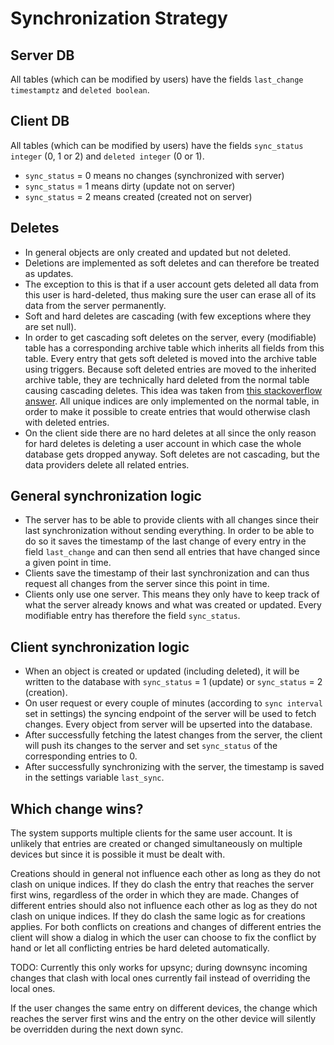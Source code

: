 # Synchronization Strategy

## Server DB
All tables (which can be modified by users) have the fields `last_change timestamptz` and `deleted boolean`.

## Client DB
All tables (which can be modified by users) have the fields `sync_status integer` (0, 1 or 2) and `deleted integer` (0 or 1).
* `sync_status` = 0 means no changes (synchronized with server)
* `sync_status` = 1 means dirty (update not on server)
* `sync_status` = 2 means created (created not on server)

## Deletes
* In general objects are only created and updated but not deleted.
* Deletions are implemented as soft deletes and can therefore be treated as updates.
* The exception to this is that if a user account gets deleted all data from this user is hard-deleted, thus making sure the user can erase all of its data from the server permanently.
* Soft and hard deletes are cascading (with few exceptions where they are set null).
* In order to get cascading soft deletes on the server, every (modifiable) table has a corresponding archive table which inherits all fields from this table. Every entry that gets soft deleted is moved into the archive table using triggers. Because soft deleted entries are moved to the inherited archive table, they are technically hard deleted from the normal table causing cascading deletes. This idea was taken from [this stackoverflow answer](https://stackoverflow.com/questions/506432/cascading-soft-delete). All unique indices are only implemented on the normal table, in order to make it possible to create entries that would otherwise clash with deleted entries. 
* On the client side there are no hard deletes at all since the only reason for hard deletes is deleting a user account in which case the whole database gets dropped anyway. Soft deletes are not cascading, but the data providers delete all related entries.

## General synchronization logic
* The server has to be able to provide clients with all changes since their last synchronization without sending everything. In order to be able to do so it saves the timestamp of the last change of every entry in the field `last_change` and can then send all entries that have changed since a given point in time.
* Clients save the timestamp of their last synchronization and can thus request all changes from the server since this point in time.
* Clients only use one server. This means they only have to keep track of what the server already knows and what was created or updated. Every modifiable entry has therefore the field `sync_status`.

## Client synchronization logic
* When an object is created or updated (including deleted), it will be written to the database with `sync_status` = 1 (update) or `sync_status` = 2 (creation).
* On user request or every couple of minutes (according to `sync interval` set in settings) the syncing endpoint of the server will be used to fetch changes. Every object from server will be upserted into the database.
* After successfully fetching the latest changes from the server, the client will push its changes to the server and set `sync_status` of the corresponding entries to 0.
* After successfully synchronizing with the server, the timestamp is saved in the settings variable `last_sync`.

## Which change wins?
The system supports multiple clients for the same user account. 
It is unlikely that entries are created or changed simultaneously on multiple devices but since it is possible it must be dealt with.

Creations should in general not influence each other as long as they do not clash on unique indices.
If they do clash the entry that reaches the server first wins, regardless of the order in which they are made.
Changes of different entries should also not influence each other as log as they do not clash on unique indices.
If they do clash the same logic as for creations applies.
For both conflicts on creations and changes of different entries the client will show a dialog in which the user can choose to fix the conflict by hand or let all conflicting entries be hard deleted automatically.

TODO: Currently this only works for upsync; during downsync incoming changes that clash with local ones currently fail instead of overriding the local ones.

If the user changes the same entry on different devices, the change which reaches the server first wins and the entry on the other device will silently be overridden during the next down sync.
